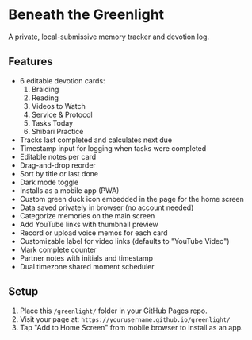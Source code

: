 # Beneath the Greenlight

A private, local-submissive memory tracker and devotion log.

## Features
- 6 editable devotion cards:
  1. Braiding
  2. Reading
  3. Videos to Watch
  4. Service & Protocol
  5. Tasks Today
  6. Shibari Practice
- Tracks last completed and calculates next due
- Timestamp input for logging when tasks were completed
- Editable notes per card
- Drag-and-drop reorder
- Sort by title or last done
- Dark mode toggle
- Installs as a mobile app (PWA)
- Custom green duck icon embedded in the page for the home screen
- Data saved privately in browser (no account needed)
- Categorize memories on the main screen
- Add YouTube links with thumbnail preview
- Record or upload voice memos for each card
- Customizable label for video links (defaults to "YouTube Video")
- Mark complete counter
- Partner notes with initials and timestamp
- Dual timezone shared moment scheduler

## Setup

1. Place this `/greenlight/` folder in your GitHub Pages repo.
2. Visit your page at: `https://yourusername.github.io/greenlight/`
3. Tap "Add to Home Screen" from mobile browser to install as an app.
